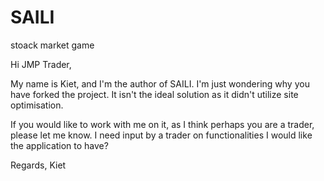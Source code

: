 # SAILI
stoack market game

Hi JMP Trader,

My name is Kiet, and I'm the author of SAILI. I'm just wondering why you have forked the project. It isn't the ideal solution as it didn't utilize site optimisation. 

If you would like to work with me on it, as I think perhaps you are a trader, please let me know. 
I need input by a trader on functionalities I would like the application to have?

Regards,
Kiet
